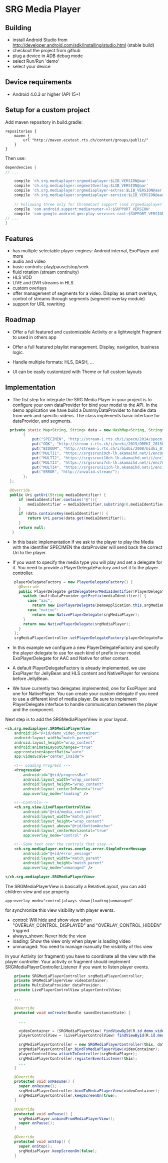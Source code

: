 SRG Media Player
================

Building
--------
* install Android Studio from http://developer.android.com/sdk/installing/studio.html (stable build)
* checkout the project from github
* plug a device in ADB debug mode
* select Run/Run 'demo'
* select your device

Device requirements
-------------------
* Android 4.0.3 or higher (API 15+)

Setup for a custom project
---------------

Add maven repository in build.gradle:

    repositories {
    	maven {
    		url "http://maven.ecetest.rts.ch/content/groups/public/"
    	}
    }

Then use:

```groovy
dependencies {
// ...

    compile 'ch.srg.mediaplayer:srgmediaplayer:$LIB_VERSION@aar'
    compile 'ch.srg.mediaplayer:segmentOverlay:$LIB_VERSION@aar'
    compile 'ch.srg.mediaplayer:srgmediaplayer-extras:$LIB_VERSION@aar'
    compile 'ch.srg.mediaplayer:srgmediaplayer-service:$LIB_VERSION@aar'
    
    // Following three only for ChromeCast support (and srgmediaplayer-service use)
    compile 'com.android.support:mediarouter-v7:$SUPPORT_VERSION'
    compile 'com.google.android.gms:play-services-cast:$SUPPORT_VERSION'
// ...
}
```

Features
--------
* has multiple selectable player engines: Android internal, ExoPlayer and more
* audio and video
* basic controls: play/pause/stop/seek
* fluid rotation (stream continuity)
* HLS VOD
* LIVE and DVR streams in HLS
* custom overlays
* offer management of segments for a video. Display as smart overlays, control of streams through segments (segment-overlay module)
* support for URL rewriting

Roadmap
----------------
* Offer a full featured and customizable Activity or a lightweight Fragment to used in others app

* Offer a full featured playlist management. Display, navigation, business logic.

* Handle multiple formats: HLS, DASH, ...

* UI can be easily customized with Theme or full custom layouts

Implementation
-----------------
* The fist step for integrate the SRG Media Player in your project is to configure your own dataProvider for bind your model to the API. In the demo application we have build a DummyDataProvider to handle data from web and specific videos. The class implements basic interface for dataProvider, and segments.

```java
  private static Map<String, String> data = new HashMap<String, String>() {
	    {
		    put("SPECIMEN", "http://stream-i.rts.ch/i/specm/2014/specm_20141203_full_f_817794-,101,701,1201,k.mp4.csmil/master.m3u8");
		    put("ODK", "http://stream-i.rts.ch/i/oreki/2015/OREKI_20150225_full_f_861302-,101,701,1201,k.mp4.csmil/master.m3u8");
		    put("BIDOUM", "http://stream-i.rts.ch/i/bidbi/2008/bidbi_01042008-,450,k.mp4.csmil/master.m3u8");
		    put("MULTI1", "https://srgssruni9ch-lh.akamaihd.net/i/enc9uni_ch@191320/master.m3u8");
		    put("MULTI2", "https://srgssruni10ch-lh.akamaihd.net/i/enc10uni_ch@191367/master.m3u8");
		    put("MULTI3", "https://srgssruni7ch-lh.akamaihd.net/i/enc7uni_ch@191283/master.m3u8");
		    put("MULTI4", "https://srgssruni11ch-lh.akamaihd.net/i/enc11uni_ch@191455/master.m3u8");
		    put("ERROR", "http://invalid.stream/");
    	};
  };

  @Override
  public Uri getUri(String mediaIdentifier) {
      if (mediaIdentifier.contains("@")){
          mediaIdentifier = mediaIdentifier.substring(0,mediaIdentifier.indexOf('@'));
      }
      if (data.containsKey(mediaIdentifier)) {
          return Uri.parse(data.get(mediaIdentifier));
      }
      return null;
   }
```

* In this basic implementation if we ask to the player to play the Media with the identifier SPECIMEN the dataProvider will send back the correct Uri to the player.

* If you want to specify the media type you will play and set a delegate for it. You need to provide a PlayerDelegateFactory and set it to the player controller.

```java
    playerDelegateFactory = new PlayerDelegateFactory() {
      @Override
      public PlayerDelegate getDelegateForMediaIdentifier(PlayerDelegate.OnPlayerDelegateListener srgMediaPlayer, String mediaIdentifier) {
        switch (multiDataProvider.getPrefix(mediaIdentifier)) {
          case "aac":
            return new ExoPlayerDelegate(DemoApplication.this,srgMediaPlayer, ExoPlayerDelegate.SourceType.EXTRACTOR);
          case "native":
            return new NativePlayerDelegate(srgMediaPlayer);
        }
        return new NativePlayerDelegate(srgMediaPlayer);
      }
    };
    srgMediaPlayerController.setPlayerDelegateFactory(playerDelegateFactory);
```

* In this example we configure a new PlayerDelegateFactory and specify the player delegate to use for each kind of prefix in our model. ExoPlayerDelegate for AAC and Native for other content.

* A default PlayerDelegateFactory is already implemented, we use ExoPlayer for JellyBean and HLS content and NativePlayer for versions before JellyBean.

* We have currently two delegates implemented, one for ExoPlayer and one for NativePlayer. You can create your custom delegate if you need to use a different kind of media player. Be sure to implement PlayerDelegate interface to handle communication between the player and the component.

Next step is to add the SRGMediaPlayerView in your layout.

```xml
<ch.srg.mediaplayer.SRGMediaPlayerView
    android:id="@+id/demo_video_container"
    android:layout_width="match_parent"
    android:layout_height="wrap_content"
    android:animateLayoutChanges="true"
    app:containerAspectRatio="auto"
    app:videoScale="center_inside">

    <!-- Loading Progress -->
    <ProgressBar
        android:id="@+id/progressBar"
        android:layout_width="wrap_content"
        android:layout_height="wrap_content"
        android:layout_centerInParent="true"
        app:overlay_mode="loading" />

    <!--Controls-->
    <ch.srg.view.LivePlayerControlView
        android:id="@+id/media_control"
        android:layout_width="match_parent"
        android:layout_height="wrap_content"
        android:layout_above="@+id/bottomAnchor"
        android:layout_centerHorizontal="true"
        app:overlay_mode="control" />

    <!--Some text over the controls that stay-->
    <ch.srg.mediaplayer.extras.overlay.error.SimpleErrorMessage
        android:id="@+id/error_message"
        android:layout_width="match_parent"
        android:layout_height="match_parent"
        app:overlay_mode="unmanaged" />

</ch.srg.mediaplayer.SRGMediaPlayerView>
```

The SRGMediaPlayerView is basically a RelativeLayout, you can add children view and use property

    app:overlay_mode="control|always_shown|loading|unmanaged"

for synchronize this view visibility with player events.

* control: Will hide and show view when "OVERLAY_CONTROL_DISPLAYED" and "OVERLAY_CONTROL_HIDDEN" triggred
* always_shown: Never hide the view
* loading: Show the view only when player is loading video
* unmanaged: You need to manage manually the visibility of this view

In your Activity (or fragment) you have to coordinate all the view with the player controller. Your activity or fragment should implement SRGMediaPlayerController.Listener if you want to listen player events.

```java
    private SRGMediaPlayerController srgMediaPlayerController;
    private SRGMediaPlayerView videoContainer;
    private MultiDataProvider dataProvider;
    private LivePlayerControlView playerControlView;

    ...

    @Override
    protected void onCreate(Bundle savedInstanceState) {

      ...

      videoContainer = (SRGMediaPlayerView) findViewById(R.id.demo_video_container);
      playerControlView = (LivePlayerControlView) findViewById(R.id.media_control);

      srgMediaPlayerController = new SRGMediaPlayerController(this, dataProvider, PLAYER_TAG);
      srgMediaPlayerController.bindToMediaPlayerView(videoContainer);
      playerControlView.attachToController(srgMediaPlayer);
      srgMediaPlayerController.registerEventListener(this);
      ...
    }

    @Override
    protected void onResume() {
      super.onResume();
      srgMediaPlayerController.bindToMediaPlayerView(videoContainer);
      srgMediaPlayerController.keepScreenOn(true);
    }

    @Override
    protected void onPause() {
      srgMediaPlayer.unbindFromMediaPlayerView();
      super.onPause();
    }

    @Override
    protected void onStop() {
      super.onStop();
      srgMediaPlayer.keepScreenOn(false);
    }
```
